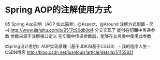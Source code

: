 # Spring AOP的注解使用方式
05 Spring Aop实例（AOP 如此简单）@Aspect、@Around 注解方式配置 - 简书
http://www.jianshu.com/p/9517c90db0d4
分支实现了
能够在切面中传递参数
参数来源于注解接口定义
在切面中传递参数后，能够在业务类中使用此参数

《Spring设计思想》AOP实现原理（基于JDK和基于CGLIB） - 我的程序人生 - CSDN博客
http://blog.csdn.net/luanlouis/article/details/51155821